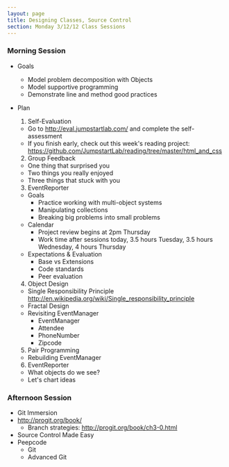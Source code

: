 ```yaml
---
layout: page
title: Designing Classes, Source Control
section: Monday 3/12/12 Class Sessions
---
```


### Morning Session

* Goals
  * Model problem decomposition with Objects
  * Model supportive programming
  * Demonstrate line and method good practices

* Plan
  1. Self-Evaluation
    * Go to http://eval.jumpstartlab.com/ and complete the self-assessment
    * If you finish early, check out this week's reading project:
      https://github.com/JumpstartLab/reading/tree/master/html_and_css
  2. Group Feedback
    * One thing that surprised you
    * Two things you really enjoyed
    * Three things that stuck with you
  3. EventReporter
    * Goals
      * Practice working with multi-object systems
      * Manipulating collections
      * Breaking big problems into small problems
    * Calendar
      * Project review begins at 2pm Thursday
      * Work time after sessions today, 3.5 hours Tuesday, 3.5 hours Wednesday, 4 hours Thursday
    * Expectations & Evaluation
      * Base vs Extensions
      * Code standards
      * Peer evaluation
  4. Object Design
    * Single Responsibility Principle
      http://en.wikipedia.org/wiki/Single_responsibility_principle
    * Fractal Design
    * Revisiting EventManager
      * EventManager
      * Attendee
      * PhoneNumber
      * Zipcode
  5. Pair Programming
    * Rebuilding EventManager
  6. EventReporter
    * What objects do we see?
    * Let's chart ideas

### Afternoon Session

* Git Immersion
* http://progit.org/book/
  * Branch strategies: http://progit.org/book/ch3-0.html
* Source Control Made Easy
* Peepcode
  * Git
  * Advanced Git
